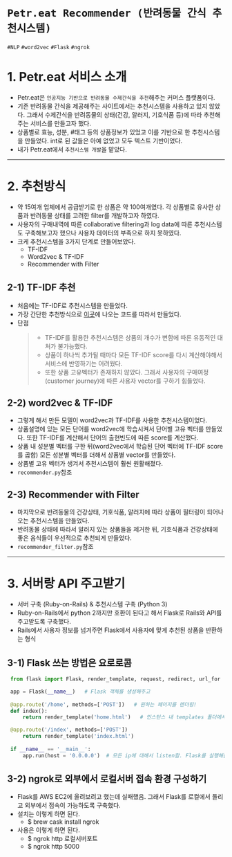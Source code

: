 # `Petr.eat Recommender (반려동물 간식 추천시스템)`
`#NLP` `#word2vec` `#Flask` `#ngrok`

# 1. Petr.eat 서비스 소개
- Petr.eat은 `인공지능 기반으로 반려동물 수제간식을 추천`해주는 커머스 플랫폼이다.
- 기존 반려동물 간식을 제공해주는 사이트에서는 추천시스템을 사용하고 있지 않았다. 그래서 수제간식을 반려동물의 상태(건강, 알러지, 기호식품 등)에 따라 추천해주는 서비스를 만들고자 했다.
- 상품별로 효능, 성분, #태그 등의 상품정보가 있었고 이를 기반으로 한 추천시스템을 만들었다. int로 된 값들은 아예 없었고 모두 텍스트 기반이었다.
- 내가 Petr.eat에서 `추천시스템 개발`을 맡았다.

---

# 2. 추천방식
- 약 15여개 업체에서 공급받기로 한 상품은 약 100여개였다. 각 상품별로 유사한 상품과 반려동물 상태를 고려한 filter를 개발하고자 하였다.
- 사용자의 구매내역에 따른 collaborative filtering과 log data에 따른 추천시스템도 구축해보고자 했으나 사용자 데이터의 부족으로 하지 못하였다.
- 크케 추천시스템을 3가지 단계로 만들어보았다.
  - TF-IDF
  - Word2vec & TF-IDF
  - Recommender with Filter
  
## 2-1) TF-IDF 추천
- 처음에는 TF-IDF로 추천시스템을 만들었다. 
- 가장 간단한 추천방식으로 [이곳](https://towardsdatascience.com/how-to-build-from-scratch-a-content-based-movie-recommender-with-natural-language-processing-25ad400eb243)에 나오는 코드를 따라서 만들었다.
- 단점
  > - TF-IDF를 활용한 추천시스템은 상품의 개수가 변함에 따른 유동적인 대처가 불가능했다. 
  > - 상품이 하나씩 추가될 때마다 모든 TF-IDF score를 다시 계산해야해서 서비스에 반영하기는 어려웠다.
  > - 또한 상품 고유벡터가 존재하지 않았다. 그래서 사용자의 구매여정(customer journey)에 따른 사용자 vector를 구하기 힘들었다.

## 2-2) word2vec & TF-IDF
- 그렇게 해서 만든 모델이 word2vec과 TF-IDF를 사용한 추천시스템이었다.
- 상품설명에 있는 모든 단어를 word2vec에 학습시켜서 단어별 고유 벡터를 만들었다. 또한 TF-IDF를 계산해서 단어의 출현빈도에 따른 score를 계산했다.
- 상품 내 성분별 벡터를 구한 뒤(word2vec에서 학습된 단어 벡터에 TF-IDF score를 곱함) 모든 성분별 벡터를 더해서 상품별 vector를 만들었다.
- 상품별 고유 벡터가 생겨서 추천시스템이 훨씬 원활해졌다.
- `recommender.py`참조

## 2-3) Recommender with Filter
- 마지막으로 반려동물의 건강상태, 기호식품, 알러지에 따라 상품이 필터링이 되어나오는 추천시스템을 만들었다.
- 반려동물 상태에 따라서 알러지 있는 상품들을 제거한 뒤, 기호식품과 건강상태에 좋은 음식들이 우선적으로 추천되게 만들었다.
- `recommender_filter.py`참조

---

# 3. 서버랑 API 주고받기
- 서버 구축 (Ruby-on-Rails) & 추천시스템 구축 (Python 3)
- Ruby-on-Rails에서 python 2까지만 호환이 된다고 해서 Flask로 Rails와 API를 주고받도록 구축했다.
- Rails에서 사용자 정보를 넘겨주면 Flask에서 사용자에 맞게 추천된 상품을 반환하는 형식

## 3-1) Flask 쓰는 방법은 요로로콤
``` python
 from flask import Flask, render_template, request, redirect, url_for  ## Web 구현용

 app = Flask(__name__)   # Flask 객체를 생성해주고
 
 @app.route('/home', methods=['POST'])   # 원하는 페이지를 렌더링!
 def index():
     return render_template('home.html')   # 인스턴스 내 templates 폴더에서 html 파일을 찾아서 실행

 @app.route('/index', methods=['POST'])  
     return render_template('index.html')   
 
 if __name__ == '__main__':
     app.run(host = '0.0.0.0')  # 모든 ip에 대해서 listen함. Flask를 실행해줌. 앞에 있어도 되고 뒤에 있어도 됨
```

## 3-2) ngrok로 외부에서 로컬서버 접속 환경 구성하기
- Flask를 AWS EC2에 올려보려고 했는데 실패했음. 그래서 Flask를 로컬에서 돌리고 외부에서 접속이 가능하도록 구축했다.
- 설치는 이렇게 하면 된다.
  - $ brew cask install ngrok
- 사용은 이렇게 하면 된다.
  - $ ngrok http 로컬서버포트
  - $ ngrok http 5000
